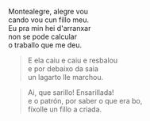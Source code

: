 Montealegre, alegre vou<br>cando vou cun fillo meu.<br>Eu pra min hei d'arranxar<br>non se pode calcular<br>o traballo que me deu.

> E ela caiu e caiu e resbalou<br>e por debaixo da saia<br>un lagarto lle marchou.

> Ai, que sarillo! Ensarillada!<br>e o patrón, por saber o que era bo,<br>fíxolle un fillo a criada.